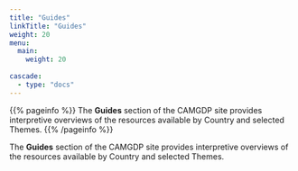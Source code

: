 ```yaml
---
title: "Guides"
linkTitle: "Guides"
weight: 20
menu:
  main:
    weight: 20
    
cascade:
  - type: "docs"
---
```


{{% pageinfo %}}
The **Guides** section of the CAMGDP site provides interpretive overviews of the resources available by Country and selected Themes.
{{% /pageinfo %}}


The **Guides** section of the CAMGDP site provides interpretive overviews of the resources available by Country and selected Themes.


